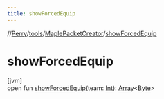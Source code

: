 ```yaml
---
title: showForcedEquip
---
```

//[Perry](../../../index.html)/[tools](../index.html)/[MaplePacketCreator](index.html)/[showForcedEquip](show-forced-equip.html)



# showForcedEquip



[jvm]\
open fun [showForcedEquip](show-forced-equip.html)(team: [Int](https://kotlinlang.org/api/latest/jvm/stdlib/kotlin/-int/index.html)): [Array](https://kotlinlang.org/api/latest/jvm/stdlib/kotlin/-array/index.html)&lt;[Byte](https://kotlinlang.org/api/latest/jvm/stdlib/kotlin/-byte/index.html)&gt;




